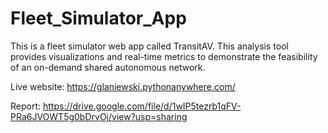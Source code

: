 # Fleet_Simulator_App

This is a fleet simulator web app called TransitAV. This analysis tool provides visualizations and real-time metrics to demonstrate the feasibility of an on-demand shared autonomous network.

Live website: https://glaniewski.pythonanywhere.com/

Report: https://drive.google.com/file/d/1wIP5tezrb1qFV-PRa6JVOWT5g0bDrvOj/view?usp=sharing
